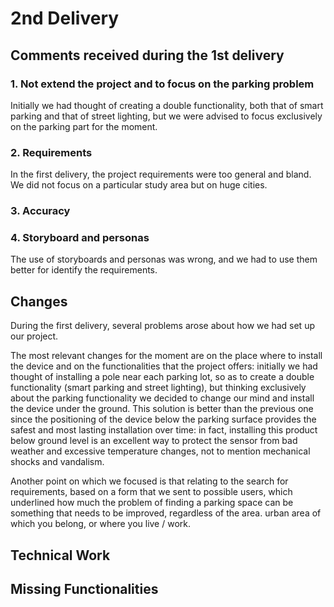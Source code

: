 # 2nd Delivery

## Comments received during the 1st delivery

### 1. Not extend the project and to focus on the parking problem
Initially we had thought of creating a double functionality, both that of smart parking and that of street lighting, but we were advised to focus exclusively on the parking part for the moment.

### 2. Requirements
In the first delivery, the project requirements were too general and bland. We did not focus on a particular study area but on huge cities.

### 3. Accuracy

### 4. Storyboard and personas
The use of storyboards and personas was wrong, and we had to use them better for identify the requirements.
	
## Changes
During the first delivery, several problems arose about how we had set up our project. 

The most relevant changes for the moment are on the place where to install the device and on the functionalities that the project offers: initially we had thought of installing a pole near each parking lot, so as to create a double functionality (smart parking and street lighting), but thinking exclusively about the parking functionality we decided to change our mind and install the device under the ground. This solution is better than the previous one since the positioning of the device below the parking surface provides the safest and most lasting installation over time: in fact, installing this product below ground level is an excellent way to protect the sensor from bad weather and excessive temperature changes, not to mention mechanical shocks and vandalism.

Another point on which we focused is that relating to the search for requirements, based on a form that we sent to possible users, which underlined how much the problem of finding a parking space can be something that needs to be improved, regardless of the area. urban area of which you belong, or where you live / work.



## Technical Work 
	
## Missing Functionalities
